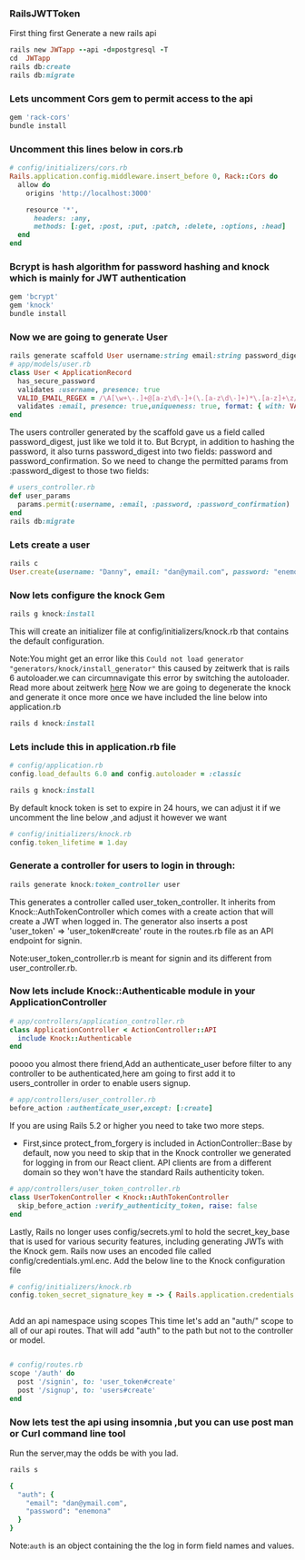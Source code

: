 ### RailsJWTToken
First thing first Generate a new rails api
````ruby 
rails new JWTapp --api -d=postgresql -T
cd  JWTapp
rails db:create
rails db:migrate


````
### Lets uncomment Cors gem to permit access to the api
````ruby 
gem 'rack-cors'
bundle install
````
### Uncomment this lines below in cors.rb
````ruby 
# config/initializers/cors.rb
Rails.application.config.middleware.insert_before 0, Rack::Cors do
  allow do
    origins 'http://localhost:3000'

    resource '*',
      headers: :any,
      methods: [:get, :post, :put, :patch, :delete, :options, :head]
  end
end
````

### Bcrypt is hash algorithm  for password hashing and knock which is mainly for JWT authentication
````ruby 
gem 'bcrypt'
gem 'knock'
bundle install
````
### Now we are going to generate User

````ruby 
rails generate scaffold User username:string email:string password_digest:string
# app/models/user.rb 
class User < ApplicationRecord
  has_secure_password
  validates :username, presence: true
  VALID_EMAIL_REGEX = /\A[\w+\-.]+@[a-z\d\-]+(\.[a-z\d\-]+)*\.[a-z]+\z/i.freeze
  validates :email, presence: true,uniqueness: true, format: { with: VALID_EMAIL_REGEX }
end
````


The users controller generated by the scaffold gave us a field called password_digest, just like we told it to. But Bcrypt, in addition to hashing the password, it also turns password_digest into two fields: password and password_confirmation. So we need to change the permitted params from :password_digest to those two fields:
````ruby 
# users_controller.rb 
def user_params
  params.permit(:username, :email, :password, :password_confirmation)
end
rails db:migrate
````
### Lets create a user
````ruby
rails c
User.create(username: "Danny", email: "dan@ymail.com", password: "enemona", password_confirmation: "enemona")
````
### Now lets configure the knock Gem
````ruby 
rails g knock:install
````
This will create an initializer file at config/initializers/knock.rb that contains the default configuration. 

Note:You might get an error like this `Could not load generator "generators/knock/install_generator"` this caused by zeitwerk that is rails 6 autoloader.we can circumnavigate this error by switching the autoloader.
Read more about zeitwerk [here](https://medium.com/cedarcode/understanding-zeitwerk-in-rails-6-f168a9f09a1f) 
Now we are going to degenerate the knock and generate it once more once we have included the line below into application.rb
````ruby 
rails d knock:install
````
### Lets include this in  application.rb file
````ruby 
# config/application.rb 
config.load_defaults 6.0 and config.autoloader = :classic
````
````ruby 
rails g knock:install
````
By default knock token is set to expire in 24 hours, we can adjust it if we uncomment the line below ,and adjust it however we want 
````ruby 
# config/initializers/knock.rb 
config.token_lifetime = 1.day
````
### Generate a controller for users to login in through:
````ruby 
rails generate knock:token_controller user
````
This generates a controller called user_token_controller. It inherits from Knock::AuthTokenController which comes with a create action that will create a JWT when logged in. The generator also inserts a post 'user_token' => 'user_token#create' route in  the routes.rb file as an API endpoint for signin.

Note:user_token_controller.rb is meant for signin and its different from user_controller.rb.
### Now lets include Knock::Authenticable module in your ApplicationController 
````ruby 
# app/controllers/application_controller.rb 
class ApplicationController < ActionController::API
  include Knock::Authenticable
end
````
poooo you almost there friend,Add an authenticate_user before filter to any controller to be authenticated,here am going to first add it to users_controller in order to enable users signup.
````ruby 
# app/controllers/user_controller.rb 
before_action :authenticate_user,except: [:create]

````
If you are using Rails 5.2 or higher you need to take two more steps.
- First,since protect_from_forgery is included in ActionController::Base by default, now you need to skip that in the Knock controller we generated for logging in from our React client. API clients are from a different domain so they won't have the standard Rails authenticity token.

````ruby 
# app/controllers/user_token_controller.rb
class UserTokenController < Knock::AuthTokenController
  skip_before_action :verify_authenticity_token, raise: false
end  
````
Lastly, Rails no longer uses config/secrets.yml to hold the secret_key_base that is used for various security features, including generating JWTs with the Knock gem. Rails now uses an encoded file called config/credentials.yml.enc. Add the below line to the Knock configuration file
````ruby 
# config/initializers/knock.rb 
config.token_secret_signature_key = -> { Rails.application.credentials.secret_key_base }
  
````
Add an api namespace using scopes
This time let's add an "auth/" scope to all of our api routes. That will add "auth" to the path but not to the controller or model.
````ruby 

# config/routes.rb 
scope '/auth' do
  post '/signin', to: 'user_token#create'
  post '/signup', to: 'users#create'
end
````
### Now lets test the api using insomnia ,but you can use post man or Curl command line tool
Run the server,may the odds be with you lad.
````ruby 
rails s
````
````ruby 
{
  "auth": {
    "email": "dan@ymail.com",
    "password": "enemona"
  }
}
````
Note:`auth` is  an object containing the the log in form field names and values.
